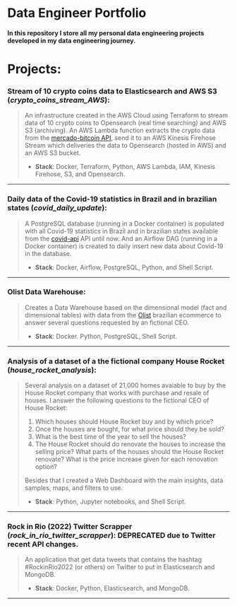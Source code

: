 # Data Engineer Portfolio

#### In this repository I store all my personal data engineering projects developed in my data engineering journey.

# Projects:

### Stream of 10 crypto coins data to Elasticsearch and AWS S3 (_crypto_coins_stream_AWS_):
> An infrastructure created in the AWS Cloud using Terraform to stream data of 10 crypto coins to Opensearch (real time searching) and AWS S3 (archiving).
> An AWS Lambda function extracts the crypto data from the [mercado-bitcoin API](https://www.mercadobitcoin.net/api/), send it to an AWS Kinesis Firehose Stream which deliveries the data to Opensearch (hosted in AWS) and an AWS S3 bucket.
> - **Stack**: Docker, Terraform, Python, AWS Lambda, IAM, Kinesis Firehose, S3, and Opensearch.
---

### Daily data of the Covid-19 statistics in Brazil and in brazilian states (_covid_daily_update_):
> A PostgreSQL database (running in a Docker container) is populated with all Covid-19 statistics in Brazil and in brazilian states available from the [covid-api](http://covid-api.com/api/) API until now.
> And an Airflow DAG (running in a Docker container) is created to daily insert new data about Covid-19 in the database.
> - **Stack**: Docker, Airflow, PostgreSQL, Python, and Shell Script.
---

### Olist Data Warehouse:
> Creates a Data Warehouse based on the dimensional model (fact and dimensional tables) with data from the [Olist](https://olist.com) brazilian ecommerce to answer several questions requested by an fictional CEO.
> - **Stack**: Docker. Python, PostgreSQL, Shell Script.
---

### Analysis of a dataset of a the fictional company **House Rocket** (_house_rocket_analysis_):
> Several analysis on a dataset of 21,000 homes avaiable to buy by the House Rocket company that works with purchase and resale of houses.
> I answer the following questions to the fictional CEO of House Rocket:
> 1. Which houses should House Rocket buy and by which price?
> 2. Once the houses are bought, for what price should they be sold?
> 3. What is the best time of the year to sell the houses?
> 4. The House Rocket should do renovate the houses to increase the selling price? What parts of the houses should the House Rocket renovate? What is the price increase given for each renovation option?
>
> Besides that I created a Web Dashboard with the main insights, data samples, maps, and filters to use.
> - **Stack**: Python, Jupyter notebooks, and Shell Script.
---

### Rock in Rio (2022) Twitter Scrapper (_rock_in_rio_twitter_scrapper_): DEPRECATED due to Twitter recent API changes.
> An application that get data tweets that contains the hashtag #RockinRio2022 (or others) on Twitter to put in Elasticsearch and MongoDB.
> - **Stack**: Docker, Python, Elasticsearch, and MongoDB.
---
